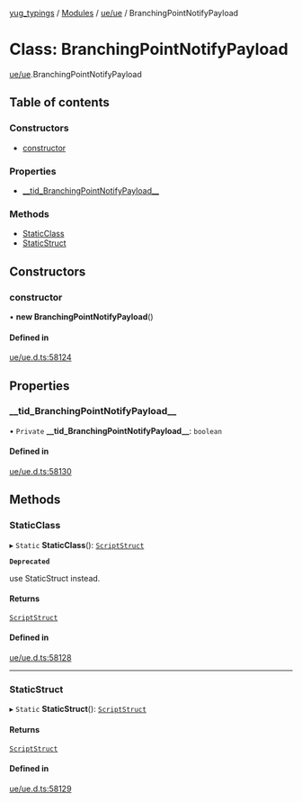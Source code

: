 [yug_typings](../README.md) / [Modules](../modules.md) / [ue/ue](../modules/ue_ue.md) / BranchingPointNotifyPayload

# Class: BranchingPointNotifyPayload

[ue/ue](../modules/ue_ue.md).BranchingPointNotifyPayload

## Table of contents

### Constructors

- [constructor](ue_ue.BranchingPointNotifyPayload.md#constructor)

### Properties

- [\_\_tid\_BranchingPointNotifyPayload\_\_](ue_ue.BranchingPointNotifyPayload.md#__tid_branchingpointnotifypayload__)

### Methods

- [StaticClass](ue_ue.BranchingPointNotifyPayload.md#staticclass)
- [StaticStruct](ue_ue.BranchingPointNotifyPayload.md#staticstruct)

## Constructors

### constructor

• **new BranchingPointNotifyPayload**()

#### Defined in

[ue/ue.d.ts:58124](https://github.com/YugMetaverse/yug_typings/blob/25cad34/ue/ue.d.ts#L58124)

## Properties

### \_\_tid\_BranchingPointNotifyPayload\_\_

• `Private` **\_\_tid\_BranchingPointNotifyPayload\_\_**: `boolean`

#### Defined in

[ue/ue.d.ts:58130](https://github.com/YugMetaverse/yug_typings/blob/25cad34/ue/ue.d.ts#L58130)

## Methods

### StaticClass

▸ `Static` **StaticClass**(): [`ScriptStruct`](ue_ue.ScriptStruct.md)

**`Deprecated`**

use StaticStruct instead.

#### Returns

[`ScriptStruct`](ue_ue.ScriptStruct.md)

#### Defined in

[ue/ue.d.ts:58128](https://github.com/YugMetaverse/yug_typings/blob/25cad34/ue/ue.d.ts#L58128)

___

### StaticStruct

▸ `Static` **StaticStruct**(): [`ScriptStruct`](ue_ue.ScriptStruct.md)

#### Returns

[`ScriptStruct`](ue_ue.ScriptStruct.md)

#### Defined in

[ue/ue.d.ts:58129](https://github.com/YugMetaverse/yug_typings/blob/25cad34/ue/ue.d.ts#L58129)
